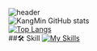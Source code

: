 ![header](https://capsule-render.vercel.app/api?type=Waving&color=auto&height=300&section=header&text=KangMin%20GitHub&fontSize=90)  
![KangMin GitHub stats](https://github-readme-stats.vercel.app/api?username=jokangmin&hide=contribs,prs&show_icons=true&theme=radical)  
[![Top Langs](https://github-readme-stats.vercel.app/api/top-langs/?username=jokangmin)](https://github.com/anuraghazra/github-readme-stats)
<br>
##🛠️ Skill
[![My Skills](https://skillicons.dev/icons?i=react,js,java,html,css,vscode,spring,mysql,nodejs,jquery,jenkins,postman,eclipse,docker,codepen,figma&perline=3)](https://skillicons.dev)
